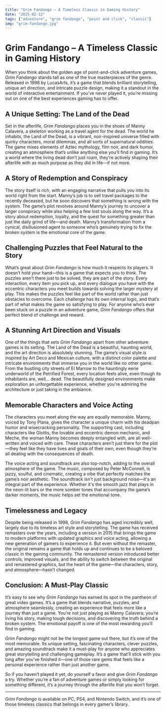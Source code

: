 ```yaml
---
title: "Grim Fandango – A Timeless Classic in Gaming History"
date: "2025-02-12"
tags: ["adventure", "grim fandango", "point and click", "classic"]
img: "grim-fandango.jpg"
---
```


# Grim Fandango – A Timeless Classic in Gaming History

When you think about the golden age of point-and-click adventure games, *Grim Fandango* stands tall as one of the true masterpieces of the genre. Released in 1998 by LucasArts, it’s a game that blends brilliant storytelling, unique art direction, and intricate puzzle design, making it a standout in the world of interactive entertainment. If you’ve never played it, you’re missing out on one of the best experiences gaming has to offer.

## A Unique Setting: The Land of the Dead

Set in the afterlife, *Grim Fandango* places you in the shoes of Manny Calavera, a skeleton working as a travel agent for the dead. The world he inhabits, the Land of the Dead, is a vibrant, noir-inspired universe filled with quirky characters, moral dilemmas, and all sorts of supernatural oddities. The game mixes elements of Aztec mythology, film noir, and dark humor, creating an atmosphere that’s unlike anything else you’ll find in gaming. It’s a world where the living dead don’t just roam, they’re actively shaping their afterlife with as much purpose as they did in life—if not more.

## A Story of Redemption and Conspiracy

The story itself is rich, with an engaging narrative that pulls you into its world right from the start. Manny’s job is to sell travel packages to the recently deceased, but he soon discovers that something is wrong with the system. The game’s plot revolves around Manny’s journey to uncover a larger conspiracy while also helping a few lost souls along the way. It’s a story about redemption, loyalty, and the quest for something greater than just the daily grind of life—and death. Manny’s transformation from a cynical, disillusioned agent to someone who’s genuinely trying to fix the broken system is the emotional core of the game.

## Challenging Puzzles that Feel Natural to the Story

What’s great about *Grim Fandango* is how much it respects its players. It doesn’t hold your hand—this is a game that expects you to think. The puzzles aren’t there just to be solved, they are part of the story. Every interaction, every item you pick up, and every dialogue you have with the eccentric characters you meet builds towards solving the larger mystery at play. This makes the puzzles feel like part of the world rather than just obstacles to overcome. Each challenge has its own internal logic, and that’s part of what makes the game so satisfying to play. For anyone who’s ever been stuck on a puzzle in an adventure game, *Grim Fandango* offers that perfect blend of challenge and reward.

## A Stunning Art Direction and Visuals

One of the things that sets *Grim Fandango* apart from other adventure games is its setting. The Land of the Dead is a beautiful, haunting world, and the art direction is absolutely stunning. The game’s visual style is inspired by Art Deco and Mexican culture, with a distinct color palette and intricate environments that immerse you in the world like no other game. From the bustling city streets of El Marrow to the hauntingly eerie underworld of the Petrified Forest, every location feels alive, even though its inhabitants are, well... dead. The beautifully designed environments make exploration an unforgettable experience, whether you're admiring the architecture or just taking in the ambiance.

## Memorable Characters and Voice Acting

The characters you meet along the way are equally memorable. Manny, voiced by Tony Plana, gives the character a unique charm with his deadpan humor and wisecracking personality. The supporting cast, including characters like Glottis, the lovable and eccentric demon mechanic, and Meche, the woman Manny becomes deeply entangled with, are all well-written and voiced with care. These characters aren’t just there for the plot—they feel like they have lives and goals of their own, even though they’re all dealing with the consequences of death.

The voice acting and soundtrack are also top-notch, adding to the overall atmosphere of the game. The music, composed by Peter McConnell, is jazzy, soulful, and cinematic, creating a vibe that perfectly matches the game’s noir aesthetic. The soundtrack isn't just background noise—it's an integral part of the experience. Whether it's the smooth jazz that plays in the neon-lit bars or the more somber tones that accompany the game’s darker moments, the music helps set the emotional tone.

## Timelessness and Legacy

Despite being released in 1998, *Grim Fandango* has aged incredibly well, largely due to its timeless art style and storytelling. The game has received remasters over the years, including a version in 2015 that brings the game to modern platforms with updated graphics and voice acting, allowing a new generation of gamers to experience it. But even without the remaster, the original remains a game that holds up and continues to be a beloved classic in the gaming community. The remastered version introduced better controls, improved visuals, and the ability to switch between the original and remastered graphics, but the heart of the game—the characters, story, and atmosphere—hasn’t changed.

## Conclusion: A Must-Play Classic

It’s easy to see why *Grim Fandango* has earned its spot in the pantheon of great video games. It’s a game that blends narrative, puzzles, and atmosphere seamlessly, creating an experience that feels more like a journey than just a game. You’re not just playing as Manny Calavera; you’re living his story, making tough decisions, and discovering the truth behind a broken system. The emotional payoff is one of the most rewarding you’ll find in gaming.

*Grim Fandango* might not be the longest game out there, but it’s one of the most memorable. Its unique setting, fascinating characters, clever puzzles, and amazing soundtrack make it a must-play for anyone who appreciates great storytelling and challenging gameplay. It’s a game that’ll stick with you long after you’ve finished it—one of those rare gems that feels like a personal experience rather than just another game.

So if you haven’t played it yet, do yourself a favor and give *Grim Fandango* a try. Whether you’re a fan of adventure games or simply looking for something different, it’s a journey through the afterlife that you won’t forget.

---

*Grim Fandango* is available on PC, PS4, and Nintendo Switch, and it’s one of those timeless classics that belongs in every gamer’s library.
